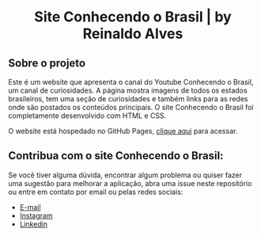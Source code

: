 <h1 align="center">Site Conhecendo o Brasil | by Reinaldo Alves</h1>

## Sobre o projeto

Este é um website que apresenta o canal do Youtube Conhecendo o Brasil, um canal de curiosidades. A página mostra imagens de todos os estados brasileiros, tem uma seção de curiosidades e também links para as redes onde são postados os conteúdos principais. O site Conhecendo o Brasil foi completamente desenvolvido com HTML e CSS.

O website está hospedado no GitHub Pages, [clique aqui](https://reinaldo-alves.github.io/site-CoB/) para acessar.

## Contribua com o site Conhecendo o Brasil:

Se você tiver alguma dúvida, encontrar algum problema ou quiser fazer uma sugestão para melhorar a aplicação, abra uma issue neste repositório ou entre em contato por email ou pelas redes sociais:
- [E-mail](mailto:reinaldoasjr8@gmail.com)
- [Instagram](https://www.instagram.com/reinaldo.alves8/)
- [Linkedin](https://www.linkedin.com/in/reinaldo-alves-8639aba9/)
